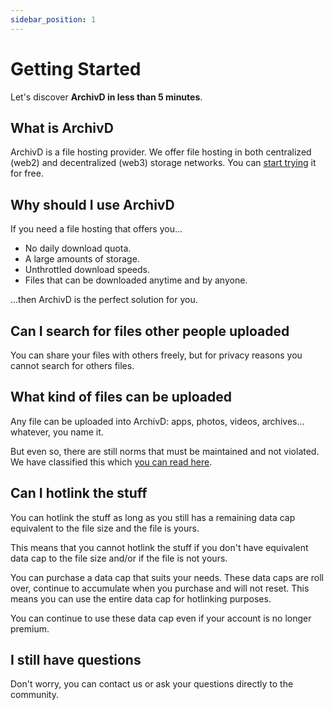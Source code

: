 ```yaml
---
sidebar_position: 1
---
```


# Getting Started

Let's discover **ArchivD in less than 5 minutes**.

## What is ArchivD

ArchivD is a file hosting provider. We offer file hosting in both centralized (web2) and decentralized (web3) storage networks. You can [start trying](https://www.archivd.net/register) it for free.

## Why should I use ArchivD

If you need a file hosting that offers you...

- No daily download quota.
- A large amounts of storage.
- Unthrottled download speeds.
- Files that can be downloaded anytime and by anyone.

...then ArchivD is the perfect solution for you.

## Can I search for files other people uploaded

You can share your files with others freely, but for privacy reasons you cannot search for others files.

## What kind of files can be uploaded

Any file can be uploaded into ArchivD: apps, photos, videos, archives... whatever, you name it.

But even so, there are still norms that must be maintained and not violated. We have classified this which [you can read here](/docs/legal-consent/tos#general-terms).

## Can I hotlink the stuff

You can hotlink the stuff as long as you still has a remaining data cap equivalent to the file size and the file is yours.

This means that you cannot hotlink the stuff if you don't have equivalent data cap to the file size and/or if the file is not yours.

You can purchase a data cap that suits your needs. These data caps are roll over, continue to accumulate when you purchase and will not reset. This means you can use the entire data cap for hotlinking purposes.

You can continue to use these data cap even if your account is no longer premium.

## I still have questions

Don't worry, you can contact us or ask your questions directly to the community.